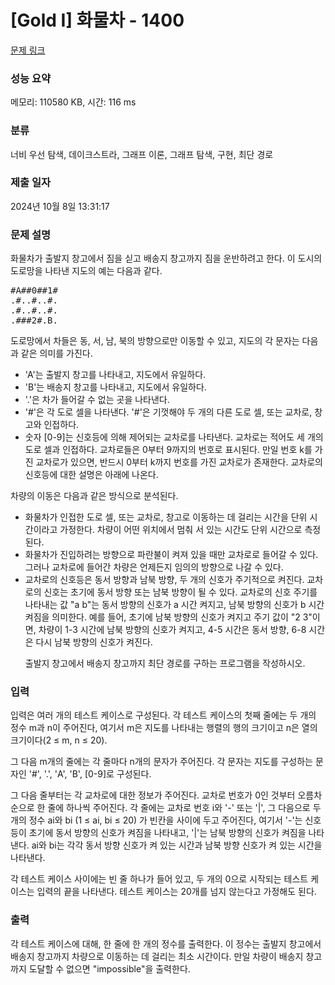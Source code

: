 # [Gold I] 화물차 - 1400 

[문제 링크](https://www.acmicpc.net/problem/1400) 

### 성능 요약

메모리: 110580 KB, 시간: 116 ms

### 분류

너비 우선 탐색, 데이크스트라, 그래프 이론, 그래프 탐색, 구현, 최단 경로

### 제출 일자

2024년 10월 8일 13:31:17

### 문제 설명

<p>화물차가 출발지 창고에서 짐을 싣고 배송지 창고까지 짐을 운반하려고 한다. 이 도시의 도로망을 나타낸 지도의 예는 다음과 같다.</p>

<pre>#A##0##1#
.#..#..#.
.#..#..#.
.###2#.B.</pre>

<p>도로망에서 차들은 동, 서, 남, 북의 방향으로만 이동할 수 있고, 지도의 각 문자는 다음과 같은 의미를 가진다.</p>
<ul>
<li>'A'는 출발지 창고를 나타내고, 지도에서 유일하다.</li>
<li>'B'는 배송지 창고를 나타내고, 지도에서 유일하다.</li>
<li>'.'은 차가 들어갈 수 없는 곳을 나타낸다.</li>
<li>'#'은 각 도로 셀을 나타낸다. '#'은 기껏해야 두 개의 다른 도로 셀, 또는 교차로, 창고와 인접하다.</li>
<li>숫자 [0-9]는 신호등에 의해 제어되는 교차로를 나타낸다. 교차로는 적어도 세 개의 도로 셀과 인접하다. 교차로들은 0부터 9까지의 번호로 표시된다. 만일 번호 k를 가진 교차로가 있으면, 반드시 0부터 k까지 번호를 가진 교차로가 존재한다. 교차로의 신호등에 대한 설명은 아래에 나온다.</li>
</ul>
<p>차량의 이동은 다음과 같은 방식으로 분석된다.</p>
<ul>
<li>화물차가 인접한 도로 셀, 또는 교차로, 창고로 이동하는 데 걸리는 시간을 단위 시간이라고 가정한다. 차량이 어떤 위치에서 멈춰 서 있는 시간도 단위 시간으로 측정된다.</li>

<li>화물차가 진입하려는 방향으로 파란불이 켜져 있을 때만 교차로로 들어갈 수 있다. 그러나 교차로에 들어간 차량은 언제든지 임의의 방향으로 나갈 수 있다.</li>
<li>교차로의 신호등은 동서 방향과 남북 방향, 두 개의 신호가 주기적으로 켜진다. 교차로의 신호는 초기에 동서 방향 또는 남북 방향이 될 수 있다. 교차로의 신호 주기를 나타내는 값 "a b"는 동서 방향의 신호가 a 시간 켜지고, 남북 방향의 신호가 b 시간 켜짐을 의미한다. 예를 들어, 초기에 남북 방향의 신호가 켜지고 주기 값이 "2 3"이면, 차량이 1-3 시간에 남북 방향의 신호가 켜지고, 4-5 시간은 동서 방향, 6-8 시간은 다시 남북 방향의 신호가 켜진다.</li>

<p>출발지 창고에서 배송지 창고까지 최단 경로를 구하는 프로그램을 작성하시오.</p>
				</ul>

### 입력 

 <p>입력은 여러 개의 테스트 케이스로 구성된다. 각 테스트 케이스의 첫째 줄에는 두 개의 정수 m과 n이 주어진다, 여기서 m은 지도를 나타내는 행렬의 행의 크기이고 n은 열의 크기이다(2 ≤ m, n ≤ 20).</p>

<p>그 다음 m개의 줄에는 각 줄마다 n개의 문자가 주어진다. 각 문자는 지도를 구성하는 문자인 '#', '.', 'A', 'B', [0-9]로 구성된다.</p>

<p>그 다음 줄부터는 각 교차로에 대한 정보가 주어진다. 교차로 번호가 0인 것부터 오름차순으로 한 줄에 하나씩 주어진다. 각 줄에는 교차로 번호 i와 '-' 또는 '|', 그 다음으로 두 개의 정수 ai와 bi (1 ≤ ai, bi ≤ 20) 가 빈칸을 사이에 두고 주어진다, 여기서 '-'는 신호등이 초기에 동서 방향의 신호가 켜짐을 나타내고, '|'는 남북 방향의 신호가 켜짐을 나타낸다. ai와 bi는 각각 동서 방향 신호가 켜 있는 시간과 남북 방향 신호가 켜 있는 시간을 나타낸다.</p>

<p>각 테스트 케이스 사이에는 빈 줄 하나가 들어 있고, 두 개의 0으로 시작되는 테스트 케이스는 입력의 끝을 나타낸다. 테스트 케이스는 20개를 넘지 않는다고 가정해도 된다.<br>
 </p>

### 출력 

 <p>각 테스트 케이스에 대해, 한 줄에 한 개의 정수를 출력한다. 이 정수는 출발지 창고에서 배송지 창고까지 차량으로 이동하는 데 걸리는 최소 시간이다. 만일 차량이 배송지 창고까지 도달할 수 없으면 "impossible"을 출력한다.<br>
 </p>

